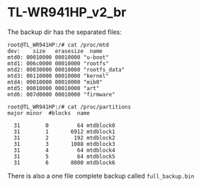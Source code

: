 # TL-WR941HP_v2_br

The backup dir has the separated files:

```
root@TL_WR941HP:/# cat /proc/mtd
dev:    size   erasesize  name
mtd0: 00010000 00010000 "u-boot"
mtd1: 006c0000 00010000 "rootfs"
mtd2: 00030000 00010000 "rootfs_data"
mtd3: 00110000 00010000 "kernel"
mtd4: 00010000 00010000 "mib0"
mtd5: 00010000 00010000 "art"
mtd6: 007d0000 00010000 "firmware"

root@TL_WR941HP:/# cat /proc/partitions 
major minor  #blocks  name

  31        0         64 mtdblock0
  31        1       6912 mtdblock1
  31        2        192 mtdblock2
  31        3       1088 mtdblock3
  31        4         64 mtdblock4
  31        5         64 mtdblock5
  31        6       8000 mtdblock6
```

There is also a one file complete backup called `full_backup.bin`
